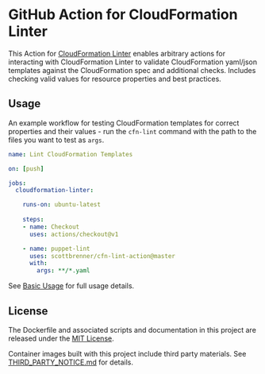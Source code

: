 # GitHub Action for CloudFormation Linter

This Action for [CloudFormation Linter](https://github.com/aws-cloudformation/cfn-python-lint/) enables arbitrary actions for interacting with CloudFormation Linter to validate CloudFormation yaml/json templates against the CloudFormation spec and additional checks. Includes checking valid values for resource properties and best practices.

## Usage

An example workflow for testing CloudFormation templates for correct properties and their values - run the `cfn-lint` command with the path to the files you want to test as `args`.


```yaml
name: Lint CloudFormation Templates

on: [push]

jobs:
  cloudformation-linter:

    runs-on: ubuntu-latest
    
    steps:
    - name: Checkout
      uses: actions/checkout@v1

    - name: puppet-lint
      uses: scottbrenner/cfn-lint-action@master
      with:
        args: **/*.yaml
```

See [Basic Usage](https://github.com/aws-cloudformation/cfn-python-lint#basic-usage) for full usage details.

## License

The Dockerfile and associated scripts and documentation in this project are released under the [MIT License](LICENSE).

Container images built with this project include third party materials. See [THIRD_PARTY_NOTICE.md](THIRD_PARTY_NOTICE.md) for details.
